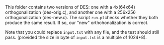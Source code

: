 This folder contains two versions of DES: one with a 4x(64x64) orthogonalization
(des-orig.c), and another one with a 256x256 orthogonalization (des-new.c).
The script `run.pl`checks whether they both produce the same result. If so, our
"new" orthohonalization is correct.

Note that you could replace `input.txt` with any file, and the test should still
pass. (provided the size in byte of `input.txt` is a multiple of 1024*8).
